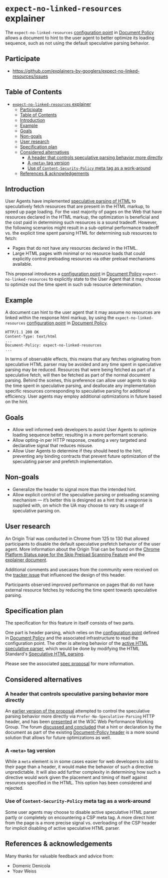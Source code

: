# `expect-no-linked-resources` explainer

The `expect-no-linked-resources` [configuration point](https://wicg.github.io/document-policy#configuration-point) in [Document Policy](https://wicg.github.io/document-policy/) allows a document to hint to the user agent to better optimize its loading sequence, such as not using the default speculative parsing behavior.

## Participate
- https://github.com/explainers-by-googlers/expect-no-linked-resources/issues

## Table of Contents

<!-- Update this table of contents by running `npx doctoc README.md` -->
<!-- START doctoc generated TOC please keep comment here to allow auto update -->
<!-- DON'T EDIT THIS SECTION, INSTEAD RE-RUN doctoc TO UPDATE -->

- [`expect-no-linked-resources` explainer](#expect-no-linked-resources-explainer)
  - [Participate](#participate)
  - [Table of Contents](#table-of-contents)
  - [Introduction](#introduction)
  - [Example](#example)
  - [Goals](#goals)
  - [Non-goals](#non-goals)
  - [User research](#user-research)
  - [Specification plan](#specification-plan)
  - [Considered alternatives](#considered-alternatives)
    - [A header that controls speculative parsing behavior more directly](#a-header-that-controls-speculative-parsing-behavior-more-directly)
    - [A `<meta>` tag version](#a-meta-tag-version)
    - [Use of `Content-Security-Policy` meta tag as a work-around](#use-of-content-security-policy-meta-tag-as-a-work-around)
  - [References \& acknowledgements](#references--acknowledgements)

<!-- END doctoc generated TOC please keep comment here to allow auto update -->

## Introduction

User Agents have implemented [speculative parsing of HTML](https://html.spec.whatwg.org/multipage/parsing.html#speculative-html-parsing) to speculatively fetch resources that are present in the HTML markup, to speed up page loading. For the vast majority of pages on the Web that have resources declared in the HTML markup, the optimization is beneficial and the cost paid in determining such resources is a sound tradeoff. However, the following scenarios might result in a sub-optimal performance tradeoff vs. the explicit time spent parsing HTML for determining sub resources to fetch:

 * Pages that do not have any resources declared in the HTML.
 * Large HTML pages with minimal or no resource loads that could explicitly control preloading resources via other preload mechanisms available.

This proposal introduces a [configuration point](https://wicg.github.io/document-policy#configuration-point) in [Document Policy](https://wicg.github.io/document-policy/) `expect-no-linked-resources` to explicitly state to the User Agent that it may choose to optimize out the time spent in such sub resource determination.

## Example

A document can hint to the user agent that it may assume no resources are linked within the response html markup, by using the `expect-no-linked-resources` [configuration point](https://wicg.github.io/document-policy#configuration-point) in [Document Policy](https://wicg.github.io/document-policy/).


```http
HTTP/1.1 200 OK
Content-Type: text/html
...
Document-Policy: expect-no-linked-resources
...
```

In terms of observable effects, this means that any fetches originating from speculative HTML parser may be avoided and any time spent in speculative parsing may be reduced. Resources that were being fetched as part of a speculative fetch, will then be fetched as part of the normal document parsing. Behind the scenes, this preference can allow user agents to skip the time spent in speculative parsing, and deallocate any implementation specific resources corresponding to speculative parsing for additional efficiency. User agents may employ additional optimizations in future based on the hint.


## Goals

 * Allow well informed web developers to assist User Agents to optimize loading sequence better, resulting in a more performant scenario.
 * Allow opting-in per HTTP response, creating a very targeted and declarative signal that reduces misuse.
 * Allow User Agents to determine if they should heed to the hint, preventing any binding contracts that prevent future optimization of the speculating parser and prefetch implementation.

## Non-goals

 * Generalize the header to signal more than the intended hint.
 * Allow explicit control of the speculative parsing or preloading scanning mechanism — it’s better this is designed as a hint that a response is supplied with, on which the UA may choose to vary its usage of speculative parsing on.

## User research

An Origin Trial was conducted in Chrome from 125 to 130 that allowed participants to disable the default speculative prefetch behavior of the user agent. More information about the Origin Trial can be found on the [Chrome Platform Status page for the Skip Preload Scanning Feature](https://chromestatus.com/feature/5190976638550016) and the [explainer document](https://docs.google.com/document/d/1wiaTL5TeONTZamycMVMjo76nMcbhHNYznQy7I_zCVRY/edit).

Additional comments and usecases from the community were received on the [tracker issue](https://issues.chromium.org/issues/330802493) that influenced the design of this header.

Participants observed improved performance on pages that do not have external
resource fetches by reducing the time spent towards speculative parsing.

## Specification plan

The specification for this feature in itself consists of two parts.

One part is header parsing, which relies on the [configuration point](https://wicg.github.io/document-policy#configuration-point) defined in [Document Policy](https://wicg.github.io/document-policy/) and the associated infrastructure to read the configuration point. The other is altering behavior of the [active HTML speculative parser](https://html.spec.whatwg.org/multipage/parsing.html#active-speculative-html-parser), which would be done by modifying the HTML Standard's [Speculative HTML parsing](https://html.spec.whatwg.org/multipage/parsing.html#speculative-html-parsing).

Please see the associated [spec proposal](https://explainers-by-googlers.github.io/expect-no-linked-resources) for more information.

## Considered alternatives

### A header that controls speculative parsing behavior more directly

An [earlier version of the proposal](https://explainers-by-googlers.github.io/prefer-no-speculative-parsing/) attempted to control the speculative parsing behavior more directly via `Prefer-No-Speculative-Parsing` HTTP header, and has been [presented](https://docs.google.com/presentation/d/1_nUMkuV3BiARAmwxSLTxuWiFDCY4YeiZ7gxhcCvnCK4/edit#slide=id.g2837c21dc0e_0_0) at the W3C Web Performance Working Group. The forum [discussed and concluded](https://docs.google.com/document/d/1UtBJA6fQa_8dp2pQCQh_7Fg-snwQKq-A298i-jD0_FI/edit#heading=h.25qe0lsli821) that a hint or declaration by the document as part of the existing [Document-Policy header](https://wicg.github.io/document-policy) is a more sound solution that allows for future optimizations as well.

### A `<meta>` tag version

While a `meta` element is in some cases easier for web developers to add to their page than a header, it would make the behavior of such a directive unpredictable. It will also add further complexity in determining how such a directive would work given the placement and timing of itself against resources specified in the HTML. This option has been considered and rejected.

### Use of `Content-Security-Policy` meta tag as a work-around

Some user agents may choose to disable active speculative HTML parser partly or completely on encountering a CSP meta tag. A more direct hint from the page is a more precise signal vs. overloading of the CSP header for implicit disabling of active speculative HTML parser.

## References & acknowledgements

Many thanks for valuable feedback and advice from:

- Domenic Denicola
- Yoav Weiss
